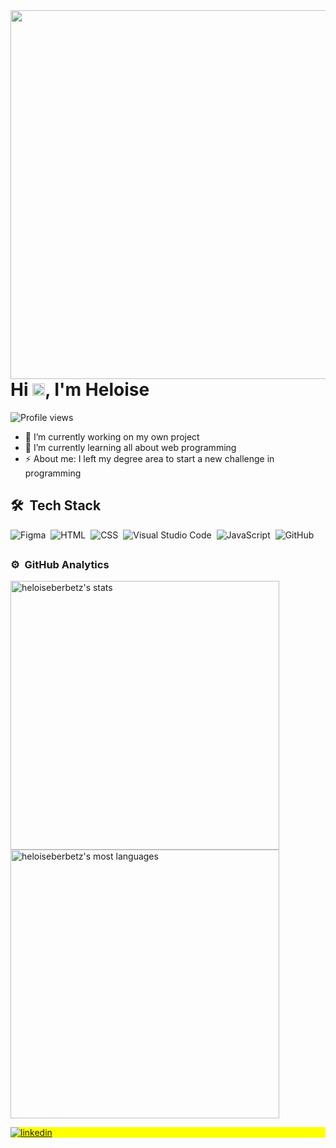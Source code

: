 <img align="right" height="590em" src="https://raw.githubusercontent.com/gist/heloiseberbetz/305b9525c2f51f2b8f224fd15025237b/raw/7f899a86483fcd0b49fab44e0445b2104dc2a92f/githubcard.svg"/>
<h1 align="left">Hi <img src="https://raw.githubusercontent.com/kaueMarques/kaueMarques/master/hi.gif" height="20px">, I'm Heloise</h1>
<p align="left"> <img src="https://komarev.com/ghpvc/?username=heloiseberbetz&color=yellow" alt="Profile views" /> </p>

- 🔭 I’m currently working on my own project
- 🌱 I’m currently learning all about web programming
- ⚡ About me: I left my degree area to start a new challenge in programming

## <h2>🛠 &nbsp;Tech Stack</h2>

![Figma](https://img.shields.io/badge/-Figma-05122A?style=flat&logo=figma)&nbsp;
![HTML](https://img.shields.io/badge/-HTML-05122A?style=flat&logo=HTML5)&nbsp;
![CSS](https://img.shields.io/badge/-CSS-05122A?style=flat&logo=CSS3&logoColor=1572B6)&nbsp;
![Visual Studio Code](https://img.shields.io/badge/-Visual%20Studio%20Code-05122A?style=flat&logo=visual-studio-code&logoColor=007ACC)&nbsp;
![JavaScript](https://img.shields.io/badge/-JavaScript-05122A?style=flat&logo=javascript)&nbsp;
![GitHub](https://img.shields.io/badge/-GitHub-05122A?style=flat&logo=github)&nbsp;

## <h3>⚙️ &nbsp;GitHub Analytics</h3>

<p align="left">
<img width="430em" src="https://github-readme-stats.vercel.app/api?username=heloiseberbetz&show_icons=true&theme=radical&include_all_" alt="heloiseberbetz's stats"/>
<img width="430em" src="https://github-readme-stats.vercel.app/api/top-langs/?username=heloiseberbetz&layout=compact&theme=radical&include_all_" alt="heloiseberbetz's most languages"/>
</p>

<p align="left" style="background:yellow">
<a href="https://linkedin.com/in/heloiselui" target="_blank"> <img align="center" src="https://img.shields.io/badge/-heloiselui-05122A?style=flat&logo=linkedin" alt="linkedin"/> </a></p>
